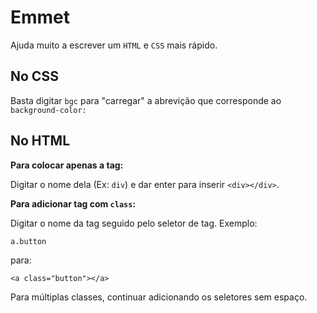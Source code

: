 # Emmet

Ajuda muito a escrever um `HTML` e `CSS` mais rápido.

## No CSS

Basta digitar `bgc` para "carregar" a abrevição que corresponde ao `background-color:`

## No HTML

**Para colocar apenas a tag:**

Digitar o nome dela (Ex: `div`) e dar enter para inserir `<div></div>`.

**Para adicionar tag com `class`:**

Digitar o nome da tag seguido pelo seletor de tag. Exemplo:

`a.button`

para:

`<a class="button"></a>`

Para múltiplas classes, continuar adicionando os seletores sem espaço.
